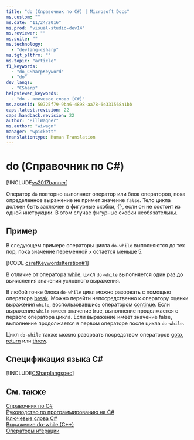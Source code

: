 ```yaml
---
title: "do (Справочник по C#) | Microsoft Docs"
ms.custom: ""
ms.date: "11/24/2016"
ms.prod: "visual-studio-dev14"
ms.reviewer: ""
ms.suite: ""
ms.technology: 
  - "devlang-csharp"
ms.tgt_pltfrm: ""
ms.topic: "article"
f1_keywords: 
  - "do_CSharpKeyword"
  - "do"
dev_langs: 
  - "CSharp"
helpviewer_keywords: 
  - "do - ключевое слово [C#]"
ms.assetid: 50725f79-9ba6-4898-aa78-6e331568a1bb
caps.latest.revision: 22
caps.handback.revision: 22
author: "BillWagner"
ms.author: "wiwagn"
manager: "wpickett"
translationtype: Human Translation
---
```

# do (Справочник по C#)
[!INCLUDE[vs2017banner](../../../csharp/includes/vs2017banner.md)]

Оператор `do` повторно выполняет оператор или блок операторов, пока определенное выражение не примет значение `false`.  Тело цикла должен быть заключен в фигурные скобки, `{}`, если он не состоит из одной инструкции.  В этом случае фигурные скобки необязательны.  
  
## Пример  
 В следующем примере операторы цикла `do-while` выполняются до тех пор, пока значение переменной `x` остается меньше 5.  
  
 [!CODE [csrefKeywordsIteration#1](../CodeSnippet/VS_Snippets_VBCSharp/csrefKeywordsIteration#1)]  
  
 В отличие от оператора [while](../../../csharp/language-reference/keywords/while.md), цикл `do-while` выполняется один раз до вычисления значения условного выражения.  
  
 В любой точке блока `do-while` цикл можно разорвать с помощью оператора [break](../../../csharp/language-reference/keywords/break.md).  Можно перейти непосредственно к оператору оценки выражения `while`, воспользовавшись оператором [continue](../../../csharp/language-reference/keywords/continue.md).  Если выражение `while` имеет значение true, выполнение продолжается с первого оператора цикла.  Если выражение имеет значение false, выполнение продолжается в первом операторе после цикла `do-while`.  
  
 Цикл `do-while` также можно разорвать посредством операторов [goto](../../../csharp/language-reference/keywords/goto.md), [return](../../../csharp/language-reference/keywords/return.md) или [throw](../../../csharp/language-reference/keywords/throw.md).  
  
## Спецификация языка C\#  
 [!INCLUDE[CSharplangspec](../../../csharp/language-reference/keywords/includes/csharplangspec_md.md)]  
  
## См. также  
 [Справочник по C\#](../../../csharp/language-reference/index.md)   
 [Руководство по программированию на C\#](../../../csharp/programming-guide/index.md)   
 [Ключевые слова C\#](../../../csharp/language-reference/keywords/index.md)   
 [Выражение do\-while \(C\+\+\)](/visual-cpp/cpp/do-while-statement-cpp)   
 [Операторы итерации](../../../csharp/language-reference/keywords/iteration-statements.md)